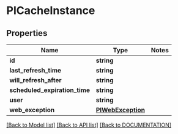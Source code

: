 # PICacheInstance

## Properties
Name | Type | Notes
------------ | ------------- | -------------
**id** | **string**
**last_refresh_time** | **string**
**will_refresh_after** | **string**
**scheduled_expiration_time** | **string**
**user** | **string**
**web_exception** | **[**PIWebException**](../models/PIWebException.md)**

[[Back to Model list]](../../DOCUMENTATION.md#documentation-for-models) [[Back to API list]](../../DOCUMENTATION.md#documentation-for-api-endpoints) [[Back to DOCUMENTATION]](../../DOCUMENTATION.md)
